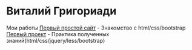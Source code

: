# Виталий Григориади
Мои работы
[Первый простой сайт](https://memfik.github.io/srctest/ "Мой первый сайт") - Знакомство с html/css/bootstrap
[Первый проект](https://memfik.github.io/src/ "Мой первый проект") - Практика полученных знаний(html/css/jquery/less/bootstrap)
